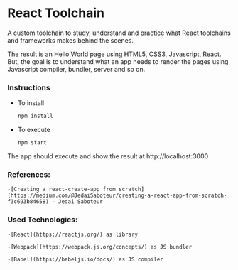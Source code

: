 # React Toolchain

A custom toolchain to study, understand and practice what React toolchains and frameworks makes behind the scenes.

The result is an Hello World page using HTML5, CSS3, Javascript, React. But, the goal is to understand what an app needs to render the pages using Javascript compiler, bundler, server and so on.



### Instructions

- To install

  ```bash
  npm install
  ```
- To execute

  ```bash
  npm start
  ```


The app should execute and show the result at http://localhost:3000


### References:

    -[Creating a react-create-app from scratch](https://medium.com/@JedaiSaboteur/creating-a-react-app-from-scratch-f3c693b84658) - Jedai Saboteur

### Used Technologies:

    -[React](https://reactjs.org/) as library

    -[Webpack](https://webpack.js.org/concepts/) as JS bundler

    -[Babel](https://babeljs.io/docs/) as JS compiler
